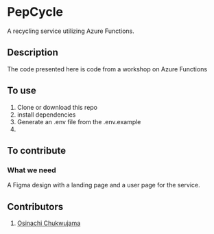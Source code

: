 # PepCycle
A recycling service utilizing Azure Functions.

## Description
The code presented here is code from a workshop on Azure Functions

## To use
1. Clone or download this repo
2. install dependencies
3. Generate an .env file from the .env.example
4. 

## To contribute
### What we need
A Figma design with a landing page and a user page for the service.

## Contributors
1. [Osinachi Chukwujama](https://github.com/vicradon)
